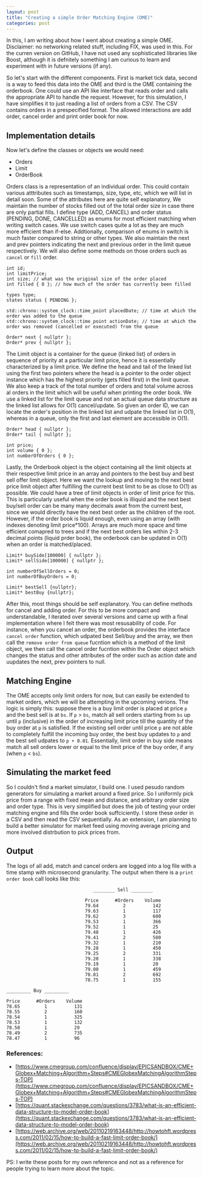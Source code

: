 ```yaml
---
layout: post
title: "Creating a simple Order Matching Engine (OME)"
categories: post
---
```


In this, I am writing about how I went about creating a simple OME. Disclaimer: no networking related stuff, including FIX, was used in this.  For the curren version on GitHub, I have not used any sophisticated libraries like Boost, although it is defnitely something I am curious to learn and experiment with in future versions (if any).

So let's start with the different components. First is market tick data, second is a way to feed this data into the OME and third is the OME containing the orderbook. One could use an API like interface that reads order and calls the appropriate API to handle the request. However, for this simulation, I have simplifies it to just reading a list of orders from a CSV. The CSV contains orders in a prespecified format. The allowed interactions are add order, cancel order and print order book for now.


## Implementation details

Now let's define the classes or objects we would need:<br>
* Orders
* Limit
* OrderBook

Orders class is a representation of an individual order. This could contain various atttributes such as timestamps, size, type, etc, which we will list in detail soon. Some of the attributes here are quite self explanatory, We maintain the number of stocks filled out of the total order size in case there are only partial fills. I define type (ADD, CANCEL) and order status (PENDING, DONE, CANCELLED) as enums for most efficient matching when writing switch cases. We use switch cases quite a lot as they are much more efficient than if-else. Addtionally, comparison of enums in switch is much faster compared to string or other types. We also maintain the next and prev pointers indicating the next and previous order in the limit queue respectively. We will also define some methods on those orders such as `cancel` or `fill` order.

    int id;
    int limitPrice;
    int size; // what was the original size of the order placed
    int filled { 0 }; // how much of the order has currently been filled

    types type;
    states status { PENDING };

    std::chrono::system_clock::time_point placedDate; // time at which the order was added to the queue
    std::chrono::system_clock::time_point actionDate; // time at which the order was removed (cancelled or executed) from the queue

    Order* next { nullptr };
    Order* prev { nullptr };

The Limit object is a container for the queue (linked list) of orders in sequence of priority at a particular limit price, hence it is essentially characterized by a limit price. We define the head and tail of the linked list using the first two pointers where the head is a pointer to the order object instance which has the highest priority (gets filled first) in the limit queue. We also keep a track of the total number of orders and total volume across al orders in the limit which will be useful when printing the order book. We use a linked list for the limit queue and not an actual queue data structure as the linked list allows for O(1) cancel/update. So given an order ID, we can locate the order's position in the linked list and udpate the linked list in O(1), whereas in a queue, only the first and last element are accessible in O(1). 

    Order* head { nullptr };
    Order* tail { nullptr };

    int price;
    int volume { 0 };
    int numberOfOrders { 0 };

Lastly, the Orderbook object is the object containing all the limit objects at their respective limit price in an array and pointers to the best buy and best sell offer limit object. Here we want the lookup and moving to the next best price limit object after fulfilling the current best limit to be as close to O(1) as possible. We could have a tree of limit objects in order of limit price for this. This is particularly useful when the order book is illiquid and the next best buy/sell order can be many many decimals awat from the current best, since we would directly have the next best order as the children of the root. However, if the order book is liquid enough, even using an array (with indexes denoting limit price*100). Arrays are much more space and time efficient comapred to trees and if the next best orders lies within 2-3 decimal points (liquid prder book), the orderbook can be updated in O(1) when an order is matched/placed.

    Limit* buySide[100000] { nullptr }; 
    Limit* sellSide[100000] { nullptr };

    int numberOfSellOrders = 0;
    int numberOfBuyOrders = 0;

    Limit* bestSell {nullptr};
    Limit* bestBuy {nullptr};


After this, most things should be self explanatory. You can define methods for cancel and adding order. For this to be more compact and understandable, I iterated over several versions and came up with a final implementation where I felt there was most resusability of code. For instance, when you cancel an order, the orderbook provides the interface `cancel order` function, which udpated best Sell/buy and the array, we then call the `remove order from queue` fucntion which is a method of the limit object, we then call the cancel order fucntion within the Order object which changes the status and other attributes of the order such as action date and uupdates the next, prev pointers to null.

## Matching Engine

The OME accepts only limit orders for now, but can easily be extended to market orders, which we will be attempting in the upcoming verions. The logic is simply this: suppose there is a buy limit order is placed at price `p` and the best sell is at `bs`. If `p` > `bs`, match all sell orders starting from `bs` up until `p` (inclusive) in the order of increasing limit price till the quantity of the buy order at `p` is satisfied. If the existing sell order until price `p` are not able to completely fulfill the incoming buy order, the best buy updates to `p` and the best sell udpates to `p + 0.01`. Essentially, limit order in buy side means match all sell orders lower or equal to the limit price of the buy order, if any (when `p` < `bs`).  


## Simulating the market feed

So I couldn't find a market simulator, I build one. I used pesudo random generators for simulating a market around a fixed price. So I uniformly pick price from a range with fixed mean and distance, and arbitrary order size and order type. This is very simplified but does the job of testing your order matching engine and fills the order book suffciciently. I store these order in a CSV and then read the CSV sequentially. As an extension, I am planning  to build a better simulator for market feed using moving average pricing and more involved distrbution to pick prices from.

## Output 

The logs of all add, match and cancel orders are logged into a log file with a time stamp with microsecond granularity. The output when there is a `print order book` call looks like this:


                                    ________ Sell ________ 

                                 Price      #Orders    Volume         
                                 79.64         2          142        
                                 79.63         1          117        
                                 79.62         3          600        
                                 79.53         1          366        
                                 79.52         1          25         
                                 79.48         1          426        
                                 79.41         2          580        
                                 79.32         1          210        
                                 79.28         1          450        
                                 79.25         2          331        
                                 79.20         1          338        
                                 79.19         1          20         
                                 79.00         1          459        
                                 78.81         2          692        
                                 78.75         1          155        

    _________ Buy _________ 

    Price      #Orders    Volume     
    78.65         1          131        
    78.55         2          160        
    78.54         1          325        
    78.53         1          132        
    78.50         1          29         
    78.49         2          735        
    78.47         1          96         

### References:
* [https://www.cmegroup.com/confluence/display/EPICSANDBOX/CME+Globex+Matching+Algorithm+Steps#CMEGlobexMatchingAlgorithmSteps-TOP](https://www.cmegroup.com/confluence/display/EPICSANDBOX/CME+Globex+Matching+Algorithm+Steps#CMEGlobexMatchingAlgorithmSteps-TOP)
* [https://quant.stackexchange.com/questions/3783/what-is-an-efficient-data-structure-to-model-order-book](https://quant.stackexchange.com/questions/3783/what-is-an-efficient-data-structure-to-model-order-book)
* [https://web.archive.org/web/20110219163448/http://howtohft.wordpress.com/2011/02/15/how-to-build-a-fast-limit-order-book/](https://web.archive.org/web/20110219163448/http://howtohft.wordpress.com/2011/02/15/how-to-build-a-fast-limit-order-book/)

PS: I write these posts for my own reference and not as a reference for people trying to learn more about the topic. 
